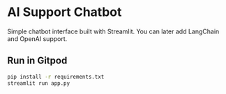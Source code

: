 # AI Support Chatbot

Simple chatbot interface built with Streamlit. You can later add LangChain and OpenAI support.

## Run in Gitpod

```bash
pip install -r requirements.txt
streamlit run app.py
